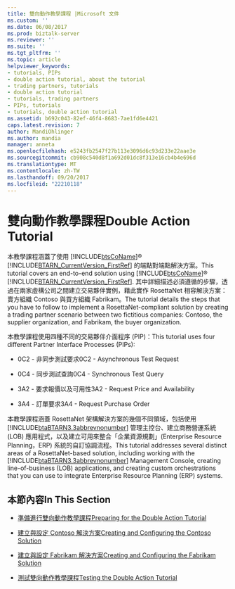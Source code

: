```yaml
---
title: 雙向動作教學課程 |Microsoft 文件
ms.custom: ''
ms.date: 06/08/2017
ms.prod: biztalk-server
ms.reviewer: ''
ms.suite: ''
ms.tgt_pltfrm: ''
ms.topic: article
helpviewer_keywords:
- tutorials, PIPs
- double action tutorial, about the tutorial
- trading partners, tutorials
- double action tutorial
- tutorials, trading partners
- PIPs, tutorials
- tutorials, double action tutorial
ms.assetid: b692c043-82ef-46f4-8683-7ae1fd6e4421
caps.latest.revision: 7
author: MandiOhlinger
ms.author: mandia
manager: anneta
ms.openlocfilehash: e5243fb2547f27b113e3096d6c93d233e22aae3e
ms.sourcegitcommit: cb908c540d8f1a692d01dc8f313e16cb4b4e696d
ms.translationtype: MT
ms.contentlocale: zh-TW
ms.lasthandoff: 09/20/2017
ms.locfileid: "22210118"
---
```

# <a name="double-action-tutorial"></a><span data-ttu-id="1b064-102">雙向動作教學課程</span><span class="sxs-lookup"><span data-stu-id="1b064-102">Double Action Tutorial</span></span>
<span data-ttu-id="1b064-103">本教學課程涵蓋了使用 [!INCLUDE[btsCoName](../../includes/btsconame-md.md)]® [!INCLUDE[BTARN_CurrentVersion_FirstRef](../../includes/btarn-currentversion-firstref-md.md)] 的端點對端點解決方案。</span><span class="sxs-lookup"><span data-stu-id="1b064-103">This tutorial covers an end-to-end solution using [!INCLUDE[btsCoName](../../includes/btsconame-md.md)]® [!INCLUDE[BTARN_CurrentVersion_FirstRef](../../includes/btarn-currentversion-firstref-md.md)].</span></span> <span data-ttu-id="1b064-104">其中詳細描述必須遵循的步驟，透過在兩家虛構公司之間建立交易夥伴實例，藉此實作 RosettaNet 相容解決方案：賣方組織 Contoso 與買方組織 Fabrikam。</span><span class="sxs-lookup"><span data-stu-id="1b064-104">The tutorial details the steps that you have to follow to implement a RosettaNet-compliant solution by creating a trading partner scenario between two fictitious companies: Contoso, the supplier organization, and Fabrikam, the buyer organization.</span></span>  
  
 <span data-ttu-id="1b064-105">本教學課程使用四種不同的交易夥伴介面程序 (PIP)：</span><span class="sxs-lookup"><span data-stu-id="1b064-105">This tutorial uses four different Partner Interface Processes (PIPs):</span></span>  
  
-   <span data-ttu-id="1b064-106">0C2 - 非同步測試要求</span><span class="sxs-lookup"><span data-stu-id="1b064-106">0C2 - Asynchronous Test Request</span></span>  
  
-   <span data-ttu-id="1b064-107">0C4 - 同步測試查詢</span><span class="sxs-lookup"><span data-stu-id="1b064-107">0C4 - Synchronous Test Query</span></span>  
  
-   <span data-ttu-id="1b064-108">3A2 - 要求報價以及可用性</span><span class="sxs-lookup"><span data-stu-id="1b064-108">3A2 - Request Price and Availability</span></span>  
  
-   <span data-ttu-id="1b064-109">3A4 - 訂單要求</span><span class="sxs-lookup"><span data-stu-id="1b064-109">3A4 - Request Purchase Order</span></span>  
  
 <span data-ttu-id="1b064-110">本教學課程涵蓋 RosettaNet 架構解決方案的幾個不同領域，包括使用 [!INCLUDE[btaBTARN3.3abbrevnonumber](../../includes/btabtarn3-3abbrevnonumber-md.md)] 管理主控台、建立商務營運系統 (LOB) 應用程式，以及建立可用來整合「企業資源規劃」(Enterprise Resource Planning，ERP) 系統的自訂協調流程。</span><span class="sxs-lookup"><span data-stu-id="1b064-110">This tutorial addresses several distinct areas of a RosettaNet-based solution, including working with the [!INCLUDE[btaBTARN3.3abbrevnonumber](../../includes/btabtarn3-3abbrevnonumber-md.md)] Management Console, creating line-of-business (LOB) applications, and creating custom orchestrations that you can use to integrate Enterprise Resource Planning (ERP) systems.</span></span>  
  
## <a name="in-this-section"></a><span data-ttu-id="1b064-111">本節內容</span><span class="sxs-lookup"><span data-stu-id="1b064-111">In This Section</span></span>  
  
-   [<span data-ttu-id="1b064-112">準備進行雙向動作教學課程</span><span class="sxs-lookup"><span data-stu-id="1b064-112">Preparing for the Double Action Tutorial</span></span>](../../adapters-and-accelerators/accelerator-rosettanet/preparing-for-the-double-action-tutorial.md)  
  
-   [<span data-ttu-id="1b064-113">建立與設定 Contoso 解決方案</span><span class="sxs-lookup"><span data-stu-id="1b064-113">Creating and Configuring the Contoso Solution</span></span>](../../adapters-and-accelerators/accelerator-rosettanet/creating-and-configuring-the-contoso-solution.md)  
  
-   [<span data-ttu-id="1b064-114">建立與設定 Fabrikam 解決方案</span><span class="sxs-lookup"><span data-stu-id="1b064-114">Creating and Configuring the Fabrikam Solution</span></span>](../../adapters-and-accelerators/accelerator-rosettanet/creating-and-configuring-the-fabrikam-solution.md)  
  
-   [<span data-ttu-id="1b064-115">測試雙向動作教學課程</span><span class="sxs-lookup"><span data-stu-id="1b064-115">Testing the Double Action Tutorial</span></span>](../../adapters-and-accelerators/accelerator-rosettanet/testing-the-double-action-tutorial.md)